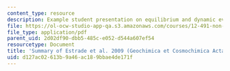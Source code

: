 ```yaml
---
content_type: resource
description: Example student presentation on equilibrium and dynamic evaporation experiments.
file: https://ol-ocw-studio-app-qa.s3.amazonaws.com/courses/12-491-non-conventional-light-stable-isotope-geochemistry-spring-2012/d127ac02613b9a46ac189bbae4de171f_MIT12_491S12_EquilibDynami.pdf
file_type: application/pdf
parent_uid: 2d02df90-dbb5-485c-e052-d544a607ef54
resourcetype: Document
title: 'Summary of Estrade et al. 2009 (Geochimica et Cosmochimica Acta) '
uid: d127ac02-613b-9a46-ac18-9bbae4de171f
---
```

